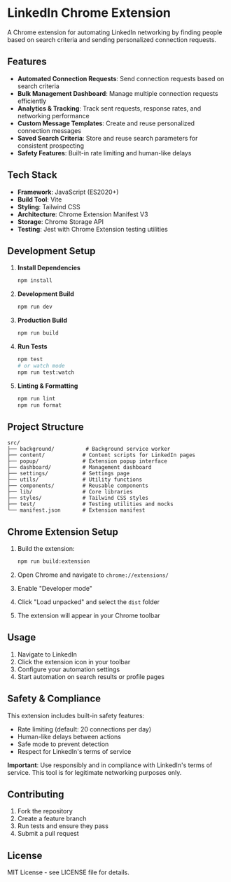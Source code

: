 # LinkedIn Chrome Extension

A Chrome extension for automating LinkedIn networking by finding people based on search criteria and sending personalized connection requests.

## Features

- **Automated Connection Requests**: Send connection requests based on search criteria
- **Bulk Management Dashboard**: Manage multiple connection requests efficiently
- **Analytics & Tracking**: Track sent requests, response rates, and networking performance
- **Custom Message Templates**: Create and reuse personalized connection messages
- **Saved Search Criteria**: Store and reuse search parameters for consistent prospecting
- **Safety Features**: Built-in rate limiting and human-like delays

## Tech Stack

- **Framework**: JavaScript (ES2020+)
- **Build Tool**: Vite
- **Styling**: Tailwind CSS
- **Architecture**: Chrome Extension Manifest V3
- **Storage**: Chrome Storage API
- **Testing**: Jest with Chrome Extension testing utilities

## Development Setup

1. **Install Dependencies**
   ```bash
   npm install
   ```

2. **Development Build**
   ```bash
   npm run dev
   ```

3. **Production Build**
   ```bash
   npm run build
   ```

4. **Run Tests**
   ```bash
   npm test
   # or watch mode
   npm run test:watch
   ```

5. **Linting & Formatting**
   ```bash
   npm run lint
   npm run format
   ```

## Project Structure

```
src/
├── background/          # Background service worker
├── content/            # Content scripts for LinkedIn pages
├── popup/              # Extension popup interface
├── dashboard/          # Management dashboard
├── settings/           # Settings page
├── utils/              # Utility functions
├── components/         # Reusable components
├── lib/                # Core libraries
├── styles/             # Tailwind CSS styles
├── test/               # Testing utilities and mocks
└── manifest.json       # Extension manifest
```

## Chrome Extension Setup

1. Build the extension:
   ```bash
   npm run build:extension
   ```

2. Open Chrome and navigate to `chrome://extensions/`

3. Enable "Developer mode"

4. Click "Load unpacked" and select the `dist` folder

5. The extension will appear in your Chrome toolbar

## Usage

1. Navigate to LinkedIn
2. Click the extension icon in your toolbar
3. Configure your automation settings
4. Start automation on search results or profile pages

## Safety & Compliance

This extension includes built-in safety features:
- Rate limiting (default: 20 connections per day)
- Human-like delays between actions
- Safe mode to prevent detection
- Respect for LinkedIn's terms of service

**Important**: Use responsibly and in compliance with LinkedIn's terms of service. This tool is for legitimate networking purposes only.

## Contributing

1. Fork the repository
2. Create a feature branch
3. Run tests and ensure they pass
4. Submit a pull request

## License

MIT License - see LICENSE file for details.